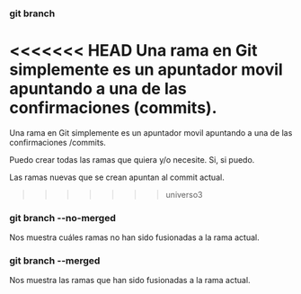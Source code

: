 ### git branch 

<<<<<<< HEAD
Una rama en Git simplemente es un apuntador movil apuntando a una de las confirmaciones (commits).
=======
Una rama en Git simplemente es un apuntador movil apuntando a una de las confirmaciones /commits.


Puedo crear todas las ramas que quiera y/o necesite.
Si, si puedo. 

Las ramas nuevas que se crean apuntan al commit actual.
>>>>>>> universo3


### git branch --no-merged

Nos muestra cuáles ramas no han sido fusionadas a la rama actual.

### git branch --merged

Nos muestra las ramas que han sido fusionadas a la rama actual.